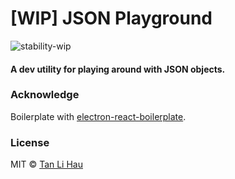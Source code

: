 # [WIP] JSON Playground

![stability-wip](https://img.shields.io/badge/stability-work_in_progress-lightgrey.svg)

#### A dev utility for playing around with JSON objects.

### Acknowledge
Boilerplate with [electron-react-boilerplate](https://github.com/chentsulin/electron-react-boilerplate).

### License
MIT © [Tan Li Hau](https://github.com/tanhauhau)
